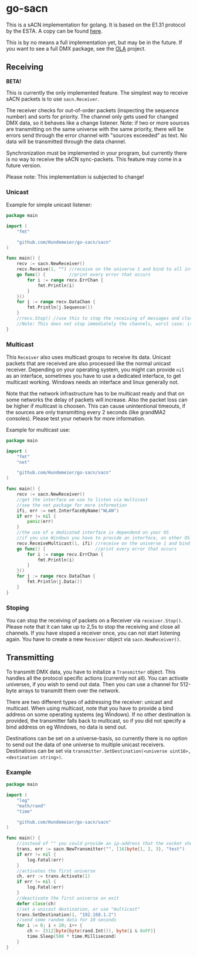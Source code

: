 # go-sacn
This is a sACN implementation for golang. It is based on the E1.31 protocol by the ESTA. 
A copy can be found [here][e1.31].

This is by no means a full implementation yet, but may be in the future.
If you want to see a full DMX package, see the 
[OLA](http://opendmx.net/index.php/Open_Lighting_Architecture) project.

## Receiving
**BETA!**

This is currently the only implemented feature. The simplest way to receive sACN packets is 
to use `sacn.Receiver`.

The receiver checks for out-of-order packets (inspecting the sequence number) and sorts for priority.
The channel only gets used for changed DMX data, so it behaves like a change listener.
Note: if two or more sources are transmitting on the same universe with the same priority, 
there will be errors send through the error channel with "sources exceeded" as text. 
No data will be transmitted through the data channel.

Synchronization must be implemented in your program, but currently there is no way to receive
the sACN sync-packets. This feature may come in a future version.

Please note: This implementation is subjected to change!


### Unicast

Example for simple unicast listener:
``` go
package main

import (
	"fmt"

	"github.com/Hundemeier/go-sacn/sacn"
)

func main() {
	recv := sacn.NewReceiver()
	recv.Receive(1, "") //receive on the universe 1 and bind to all interfaces
	go func() {         //print every error that occurs
		for i := range recv.ErrChan {
			fmt.Println(i)
		}
	}()
	for j := range recv.DataChan {
		fmt.Println(j.Sequence())
	}
	//recv.Stop() //use this to stop the receiving of messages and close the channels
	//Note: This does not stop immediately the channels, worst case: it takes 2,5 seconds
}
```

### Multicast

This `Receiver` also uses multicast groups to receive its data. Unicast packets that are received
are also processed like the normal unicast receiver. Depending on your operating system, you might can 
provide `nil` as an interface, sometimes you have to use a dedicated interface, to get multicast working.
Windows needs an interface and linux generally not.

Note that the network infrastructure has to be multicast ready and that on some networks the delay of packets
will increase. Also the packet loss can be higher if multicast is choosen. This can cause unintentional 
timeouts, if the sources are only transmitting every 2 seconds (like grandMA2 consoles).
Please test your network for more information.

Example for multicast use:
``` go
package main

import (
	"fmt"
	"net"

	"github.com/Hundemeier/go-sacn/sacn"
)

func main() {
	recv := sacn.NewReceiver()
	//get the interface we use to listen via multicast
	//see the net package for more information
	ifi, err := net.InterfaceByName("WLAN")
	if err != nil {
		panic(err)
	}
	//the use of a dedicated interface is dependend on your OS
	//if you use Windows you have to provide an interface, on other OS you might not
	recv.ReceiveMulticast(1, ifi) //receive on the universe 1 and bind to the interface
	go func() {                   //print every error that occurs
		for i := range recv.ErrChan {
			fmt.Println(i)
		}
	}()
	for j := range recv.DataChan {
		fmt.Println(j.Data())
	}
}

```

### Stoping

You can stop the receiving of packets on a Receiver via `receiver.Stop()`. 
Please note that it can take up to 2,5s to stop the receiving and close all channels.
If you have stoped a receiver once, you can not start listening again. You have to create a 
new `Receiver` object via `sacn.NewReceiver()`.

## Transmitting

To transmitt DMX data, you have to initalize a `Transmitter` object. This handles all the protocol 
specific actions (currently not all). You can activate universes, if you wish to send out data. 
Then you can use a channel for 512-byte arrays to transmitt them over the network.

There are two different types of addressing the receiver: unicast and multicast. 
When using multicast, note that you have to provide a bind address on some operating systems 
(eg Windows). If no other destination is provided, the transmitter falls back to multicast, so if 
you did not specify a bind address on eg Windows, no data is send out.

Destinations can be set on a universe-basis, so currently there is no option to send out the 
data of one universe to multiple unicast receivers. Destinations can be set via 
`transmitter.SetDestination(<universe uint16>, <destination string>)`.

### Example

```go
package main

import (
	"log"
	"math/rand"
	"time"

	"github.com/Hundemeier/go-sacn/sacn"
)

func main() {
	//instead of "" you could provide an ip-address that the socket should bind to
	trans, err := sacn.NewTransmitter("", [16]byte{1, 2, 3}, "test")
	if err != nil {
		log.Fatal(err)
	}
	//activates the first universe
	ch, err := trans.Activate(1)
	if err != nil {
		log.Fatal(err)
	}
	//deactivate the first universe on exit
	defer close(ch)
	//set a unicast destination, or use "multicast"
	trans.SetDestination(1, "192.168.1.2")
	//send some random data for 10 seconds
	for i := 0; i < 20; i++ {
		ch <- [512]byte{byte(rand.Int()), byte(i & 0xFF)}
		time.Sleep(500 * time.Millisecond)
	}
}
```





[e1.31]: http://tsp.esta.org/tsp/documents/docs/E1-31-2016.pdf
